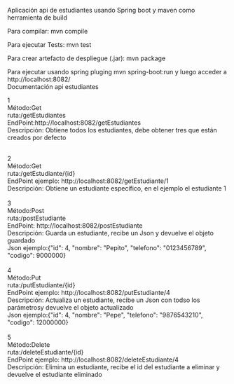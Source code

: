 Aplicación api de estudiantes usando Spring boot y maven como herramienta de build

Para compilar: mvn compile <br>

Para ejecutar Tests: mvn test

Para crear artefacto de despliegue (.jar): mvn package

Para ejecutar usando spring pluging mvn spring-boot:run y luego acceder a http://localhost:8082/
<br>
Documentación api estudiantes

1 <br>
Método:Get <br>
ruta:/getEstudiantes <br>
EndPoint:http://localhost:8082/getEstudiantes <br>
Descripción: Obtiene todos los estudiantes, debe obtener tres que están creados por defecto <br>


<br>
2<br>
Método:Get<br>
ruta:/getEstudiante/{id}<br>
EndPoint ejemplo: http://localhost:8082/getEstudiante/1 <br>
Descripción: Obtiene un estudiante específico, en el ejemplo el estudiante 1 <br>

<br>
3<br>
Método:Post<br>
ruta:/postEstudiante<br>
EndPoint: http://localhost:8082/postEstudiante <br>
Descripción: Guarda un estudiante, recibe un Json y devuelve el objeto guardado<br>
Json ejemplo:{"id": 4, "nombre": "Pepito", "telefono": "0123456789", "codigo": 9000000}<br>


<br>
4<br>
Método:Put<br>
ruta:/putEstudiante/{id}<br>
EndPoint ejemplo: http://localhost:8082/putEstudiante/4 <br>
Descripción: Actualiza un estudiante, recibe un Json con todso los parámetrosy devuelve el objeto actualizado<br>
Json ejemplo:{"id": 4, "nombre": "Pepe", "telefono": "9876543210", "codigo": 12000000}<br>


<br>
5<br>
Método:Delete<br>
ruta:/deleteEstudiante/{id}<br>
EndPoint ejemplo: http://localhost:8082/deleteEstudiante/4 <br>
Descripción: Elimina un estudiante, recibe el id del estudiante a eliminar y devuelve el estudiante eliminado <br>

